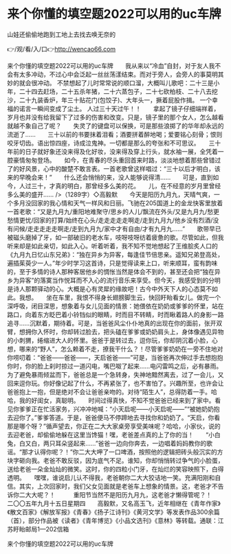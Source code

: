 # 来个你懂的填空题2022可以用的uc车牌
山娃还偷偷地跑到工地上去找去唤无奈的

👉/观/看/入/口👉http://wencao66.com

来个你懂的填空题2022可以用的uc车牌　　我从来以“冷血”自封，对于友人我不会有太多冲动，不过心中会泛起一丝丝荡漾结束。而对于旁人，会旁人的事莫明其妙的就会很冲动。
不禁想起了儿时常常说的顺口溜，大概叫儿歌吧：二十三是小年，二十四去赶场，二十五杀年猪，二十六蒸包子，二十七砍柏枝、二十八去挖沙，二十九装香炉，年三十贴花门(包饺子)、大年头一，撅着屁股作揖。
一个幸福的诺言一瞬间变成了尘土。
人过三十天过午！！　　拿起了镜子仔细端祥着，岁月也并没有给我留下了过多的伤害和改变。只是，镜子里的那个女人，怎么越看就越不象自己了呢？　　失灵了的键盘可以保换，可是那些浪掷了的华年却永远的流逝了……　　三十以前的书要抹着泪看；酒要拼着醉地喝；爱要铭心刻骨；恨则咬牙切齿。语出惊四座，诗成泣鬼神。一切都是那么的夸张和不可思议。　　三十年前的日子就好象还没来得及化好妆，没来得及穿上行头，就水袖一展，全凭着一腔豪情匆匆登场。　　如今，在青春的尽头重回首来时路，淡淡地想着那些曾错过了的好风景，心中的酸楚不敢言表。一首老歌曾这样唱过：“三十以后才明白，该来的早晚会来！”　　什么还会悄悄的来，没人能够说得清……　　可是，直到如今，人过三十，才真的明白，那曾经多么美的花。　　儿，在不经意的岁月里曾经多么美的盛开……
/>（1289字）◇高毅默　　今天是阳历九月九，天晴气爽，一个多月没回家的我心情和天气一样风和日丽。飞驰在205国道上的金龙快客里放着一首老歌：“又是九月九/重阳地难聚守/思乡的人儿/飘流在外头/又是九月九/愁更愁情更忧/回家的打算/始终在心头/走走走走走啊走/走到九月九/他乡没有烈酒/没有问候/走走走走走啊走/走到九月九/家中才有自由/才有九月九……”　　歌带早已被磁头磨掉了牙，如一部破旧的老水车，吱呀吱呀纺着疲惫的歌。尽管如此，但我听来却是如此亲切，如此入心。听着听着，我不知不觉地想起了王维脍炙人口的《九月九日忆山东兄弟》：“独在异乡为异客，每逢佳节倍思亲。遥知兄弟登高处，遍插茱萸少一人。”年少时学习这首诗，只是觉得读来上口，听来顺耳，蛮有韵味的，至于多情的诗人那种客居他乡的惆怅当然是体会不到的，甚至还会把“独在异乡为异客”的落寞当作悦耳而不入心的流行音乐来享受。但今天，我感受到的分明是诗人那颗驿动的心。大概是心有灵犀的缘故吧！古今中外天下人的心态莫不如此。我想。　　坐在车里，我恨不得身长翅膀脚生云，快回盱眙看女儿。做完一个深呼吸，闭目深思，想象着与女儿见面的情景：她偎依在奶奶或爹爹的怀里，站在路口，向着东方眨巴着小铃铛似的眼睛，时而目不转睛，时而瞅着路人的身影一路追寻……沉默着，期待着。可是，当爸爸风尘仆仆地真的出现在你的面前，张开双臂，想拥你入怀时，你却转过脸去，把头磕在爹爹或奶奶肩头上，身体像遇见异物的小刺猬，绻缩进大人的怀里。爸爸于是转过去，逗你玩，你却阴沉着小脸，心想，哪来的“野人”，怎么赖着不走，撩我干什么？！尽管爹爹奶奶在一旁不住地对你唠叨着：“爸爸——爸爸——，天启爸爸——”可是，当爸爸再次伸过手去想抱抱你时，你的脸上刹时掠过一道闪电，嘴巴呶了起来……电闪雷鸣之后，必有暴雨。为了避免暴雨倾盆而下，爸爸总是一个急转身，失神地黯然离去，过了一会儿，又回来逗你玩。你好像记起了什么，不再紧张了，也不害怕了。兴趣所至，也许会让爸爸抱上一抱，但是绝对不会让爸爸亲吻的。对待“陌生人”，总得防着一手。哈哈，我的好闺女，真聪明。　　时间过得真快，不知不觉爸爸已经来到了家中。看见你爹爹正在忙活家务，兴冲冲地喊：“小天启呢——小天启呢——”“被她奶奶抱去迎你了。”爹爹答道。于是，爸爸便马不停蹄地去寻找你和奶奶了。“天启，你看那是哪个呀？”循声望去，你正在二大大家桌旁享受美味呢？哈哈，小家伙，说的去迎老爸，却偷偷地躲在这里当馋猫！嘿，老爸差点真的上了你的当！　　“小白兔，白又白，两只耳朵竖起来……”爸爸一边向你奔去，一边唱着妈妈教你的歌谣。“那才认得你呢？！”你二大大呷了一口啤酒，按照他的逻辑把砖头般沉实的方块字砸向我。老爸不敢反驳，因为底气不足。谁知，你却悄悄转过争气的小脸蛋，送给老爸一朵金灿灿的微笑。这时，你的四粒小门牙，在灿烂的笑容映照下，白得透明。　　嘿嘿，谁说启儿认不得我，老爸朝你二大大狡诘地一笑。充满阳刚和自信。其实，上次回家时，我们父女见面就是老爸车上想象的情景。这，老爸才不告诉你二大大呢？！　　　重阳节当然不是阳历九月九，这老爸才懒得管呢？！　　　　　　　　　　　　　　　　　二〇〇五年九月十五日星期四　　高毅默，又名高玉飞，近年相继在《青年作家》《散文百家》《解放军报》《青春》《扬子江诗刊》《黄河文学》等发表作品300余篇（首），部分作品被《读者》《青年博览》《小品文选刊》《意林》等转载。通联：江苏盱眙邮局1—202信箱

来个你懂的填空题2022可以用的uc车牌
